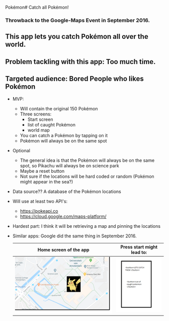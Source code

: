 Pokémon# Catch all Pokémon!
### Throwback to the Google-Maps Event in September 2016.
## This app lets you catch Pokémon all over the world.
## Problem tackling with this app: Too much time.
## Targeted audience: Bored People who likes Pokémon
* MVP:
  * Will contain the original 150 Pokémon
  * Three screens:
    * Start screen
    * list of caught Pokémon
    * world map
  * You can catch a Pokémon by tapping on it
  * Pokémon will always be on the same spot
* Optional
  * The general idea is that the Pokémon will always be on the same spot, so Pikachu will always be on science park
  * Maybe a reset button
  * Not sure if the locations will be hard coded or random (Pokémon might appear in the sea?)
* Data source?? A database of the Pokémon locations
* Will use at least two API's:
  * https://pokeapi.co
  * https://cloud.google.com/maps-platform/
* Hardest part: I think it will be retrieving a map and pinning the locations
* Similar apps: Google did the same thing in September 2016.

  Home screen of the app      |  Press start might lead to:
  :-------------------------:|:-------------------------:
  ![alt text](https://github.com/moez-baksi/EindProject/blob/master/doc/prop_Project_1.png)  |  ![alt text](https://github.com/moez-baksi/EindProject/blob/master/doc/prop_Project_2.png)
